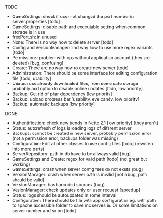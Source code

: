 TODO

* GameSettings: check if user not changed the port number in server.properties [todo]
* GameSettings: disable path and executable setting when common storage is in use
* freePort.sh: in unused 
* None: There is no way how to delete server [todo]
* Config and VersionManager: find way how to use more regex variants [todo]
* Permissions: problem with ops without application account (they are deleted) [bug, confusing]
* Create: There are no way how to create new server [todo]
* Administration: There should be some interface for editing configuration file [todo, usability]
* Udates: use already downloaded files, from some safe storage - probably add option to disable online updates [todo, low priority]
* Backup: Get rid of phar dependency [low priority]
* Backup: upload progress bar [usability, eye candy, low priority]
* Backup: automatic backups [low priority]

DONE

* Authentification: check new trends in Nette 2.1 [low priority] (they aren't)
* Status: autorefresh of logs is loading logs of diferent server
* Backups: cannot be created in new server, probably permission error (not a permission error, backups folder was missing)
* Configuration: Edit all other classes to use config files [todo] (rewriten into more parts)
* ServerRepository: path in db have to be allways valid [bug]
* GameSettings and Create: regex for valid path [todo] (not great but working)
* GameSettings: crash when server config files do not exists [bug]
* VersionManager: crash when server path is invalid [not a bug, path should be valid]
* VersionManager: has harcoded sources [bug]
* VesionManager: check updates only on user request [speedup]
* Status: logs should be autoupdated in some interval
* Configuration: There should be file with app configuration eg. with path to apache accessible folder to save mc serves in. Or some limitations on server number and so on [todo]